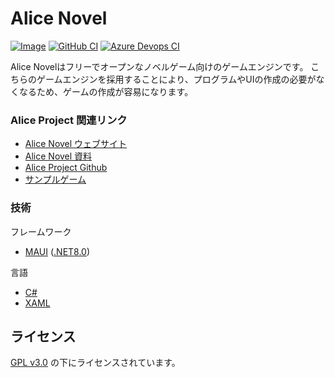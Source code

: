 # Alice Novel
[![Image](image.png)](https://alicenovel.web.app)
[![GitHub CI](https://github.com/Lemon73-Computing/Alice_Novel/actions/workflows/dotnet-maui.yml/badge.svg)](https://github.com/Lemon73-Computing/Alice_Novel/actions/workflows/dotnet-maui.yml)
[![Azure Devops CI](https://dev.azure.com/lemon73/Alice_Novel/_apis/build/status%2FLemon73-Computing.Alice_Novel?branchName=master)](https://dev.azure.com/lemon73/Alice_Novel/_build/latest?definitionId=1&branchName=master)

Alice Novelはフリーでオープンなノベルゲーム向けのゲームエンジンです。 こちらのゲームエンジンを採用することにより、プログラムやUIの作成の必要がなくなるため、ゲームの作成が容易になります。

### Alice Project 関連リンク
- [Alice Novel ウェブサイト](https://alicenovel.web.app "Alice Novel で世界をより楽しく")
- [Alice Novel 資料](https://alicenovel.web.app/docs)
- [Alice Project Github](https://github.com/alicenovel/)
- [サンプルゲーム](https://github.com/Lemon73-Computing/Alice_Novel-Docs)

### 技術
フレームワーク
- [MAUI] ([.NET8.0])

言語
- [C#]
- [XAML]

[MAUI]: https://dot.net/maui ".NET MAUI"
[.NET8.0]: https://dot.net ".NET"
[C#]: https://learn.microsoft.com/ja-jp/dotnet/csharp/ "C# ドキュメント"
[xaml]: https://learn.microsoft.com/ja-jp/dotnet/maui/xaml/ ".NET MAUI XAML ドキュメント"

## ライセンス
[GPL v3.0](./LICENSE.txt) の下にライセンスされています。
